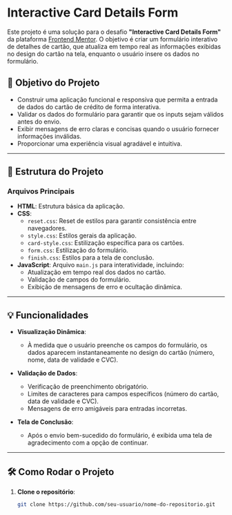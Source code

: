 # Interactive Card Details Form

Este projeto é uma solução para o desafio **"Interactive Card Details Form"** da plataforma [Frontend Mentor](https://www.frontendmentor.io/). O objetivo é criar um formulário interativo de detalhes de cartão, que atualiza em tempo real as informações exibidas no design do cartão na tela, enquanto o usuário insere os dados no formulário.

## 🎯 Objetivo do Projeto

- Construir uma aplicação funcional e responsiva que permita a entrada de dados do cartão de crédito de forma interativa.
- Validar os dados do formulário para garantir que os inputs sejam válidos antes do envio.
- Exibir mensagens de erro claras e concisas quando o usuário fornecer informações inválidas.
- Proporcionar uma experiência visual agradável e intuitiva.

---

## 📂 Estrutura do Projeto

### **Arquivos Principais**

- **HTML**: Estrutura básica da aplicação.
- **CSS**:
  - `reset.css`: Reset de estilos para garantir consistência entre navegadores.
  - `style.css`: Estilos gerais da aplicação.
  - `card-style.css`: Estilização específica para os cartões.
  - `form.css`: Estilização do formulário.
  - `finish.css`: Estilos para a tela de conclusão.
- **JavaScript**: Arquivo `main.js` para interatividade, incluindo:
  - Atualização em tempo real dos dados no cartão.
  - Validação de campos do formulário.
  - Exibição de mensagens de erro e ocultação dinâmica.

---

## 💡 Funcionalidades

- **Visualização Dinâmica**: 
  - À medida que o usuário preenche os campos do formulário, os dados aparecem instantaneamente no design do cartão (número, nome, data de validade e CVC).
  
- **Validação de Dados**: 
  - Verificação de preenchimento obrigatório.
  - Limites de caracteres para campos específicos (número do cartão, data de validade e CVC).
  - Mensagens de erro amigáveis para entradas incorretas.

- **Tela de Conclusão**: 
  - Após o envio bem-sucedido do formulário, é exibida uma tela de agradecimento com a opção de continuar.

---

## 🛠️ Como Rodar o Projeto

1. **Clone o repositório**:
   ```bash
   git clone https://github.com/seu-usuario/nome-do-repositorio.git
